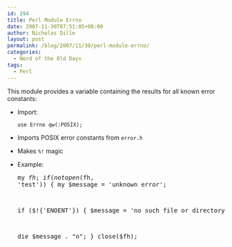 ```yaml
---
id: 294
title: Perl Module Errno
date: 2007-11-30T07:51:05+00:00
author: Nicholas Dille
layout: post
permalink: /blog/2007/11/30/perl-module-errno/
categories:
  - Nerd of the Old Days
tags:
  - Perl
---
```

This module provides a variable containing the results for all known error constants:

<!--more-->

  * Import:
  
    <code class="command">use Errno qw(:POSIX);</code>

  * Imports POSIX error constants from <code class="command">error.h</code>

  * Makes <code class="command">%!</code> magic

  * Example: <pre class="listing">my $fh;
if (not open($fh, 'test')) {
    my $message = 'unknown error';

    if ($!{'ENOENT'}) {
        $message = 'no such file or directory';
    }

    die $message . "n";
}
close($fh);</pre>
